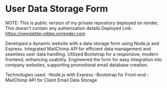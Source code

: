 # User Data Storage Form
NOTE: This is public version of my private repository deployed on render, This doesn't contain any autherization details
Deployed Link: https://newsletter.mbkp.onrender.com

Developed a dynamic website with a data storage form using Node.js and Express. Integrated MailChimp API for efficient data management and seamless user data handling. Utilized Bootstrap for a responsive, modern frontend, enhancing usability. Engineered the form for easy integration into company websites, supporting promotional email database creation.

Technologies used: 
 -Node.js with Express
 -Bootstrap for Front-end
 -MailChimp API for Client Email Data Storage
